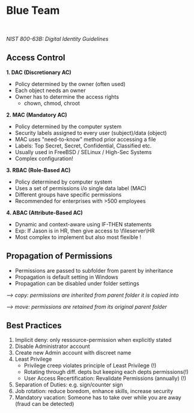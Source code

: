 # Blue Team

<br />

*NIST 800-63B: Digital Identity Guidelines*

## Access Control
**1. DAC (Discretionary AC)**
  - Policy determined by the owner (often used)
  - Each object needs an owner
  - Owner has to determine the access rights
      - chown, chmod, chroot

**2. MAC (Mandatory AC)**
  - Policy determined by the computer system
  - Security labels assigned to every user (subject)/data (object)
  - MAC uses "need-to-know" method prior accessing a file
  - Labels: Top Secret, Secret, Confidential, Classified etc.
  - Usually used in FreeBSD / SELinux / High-Sec Systems
  - Complex configuration!

**3. RBAC (Role-Based AC)**
  - Policy determined by computer system
  - Uses a set of permissions i/o single data label (MAC)
  - Different groups have specific permissions
  - Recommended for enterprises with >500 employees

**4. ABAC (Attribute-Based AC)**
  - Dynamic and context-aware using IF-THEN statements
  - Exp: If Jason is in HR, then give access to \\fileserver\HR
  - Most complex to implement but also most flexible !

## Propagation of Permissions
- Permissions are passed to subfolder from parent by inheritance
- Propagation is default setting in Windows
- Propagation can be disabled under folder settings

*--> copy: permissions are inherited from parent folder it is copied into*

*--> move: permissions are retained from its original parent folder*

## Best Practices
1. Implicit deny: only ressource-permission when explicitly stated
2. Disable Administrator account
3. Create new Admin account with discreet name
4. Least Privilege
   - Privilege creep violates principle of Least Privilege (!)
   - Rotating through diff. depts but keeping each depts permissions(!)
   - User Access Recertification: Revalidate Permissions (annually) (!)
5. Separation of Duties: e.g. sign/counter sign
6. Job rotation: reduce boredom, enhance skills, increase security
7. Mandatory vacation: Someone has to take over while you are away (fraud can be detected)
